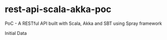 # rest-api-scala-akka-poc
PoC - A RESTful API built with Scala, Akka and SBT using Spray framework

Initial Data

